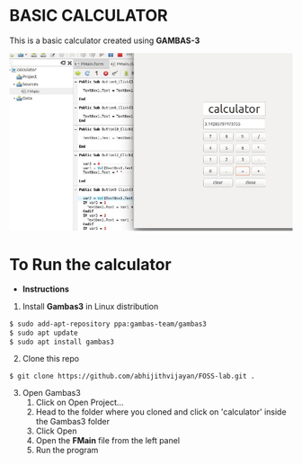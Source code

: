 # BASIC CALCULATOR

This is a basic calculator created using **GAMBAS-3**

![Screenshot](calculator/img/screenshot.jpeg?raw=true "Screenshot")

# To Run the calculator

- **Instructions**

1. Install **Gambas3** in Linux distribution
```
$ sudo add-apt-repository ppa:gambas-team/gambas3
$ sudo apt update
$ sudo apt install gambas3
```

2. Clone this repo
```
$ git clone https://github.com/abhijithvijayan/FOSS-lab.git .
```
3. Open Gambas3
    1. Click on Open Project...
    1. Head to the folder where you cloned and click on 'calculator' inside the Gambas3 folder
    1. Click Open
    1. Open the **FMain** file from the left panel
    1. Run the program
